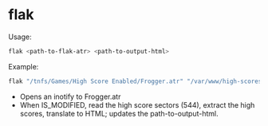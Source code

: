 # flak

Usage:

```sh
flak <path-to-flak-atr> <path-to-output-html>
```

Example:
```sh
flak "/tnfs/Games/High Score Enabled/Frogger.atr" "/var/www/high-scores/flak.html"
```

* Opens an inotify to Frogger.atr
* When IS_MODIFIED, read the high score sectors (544), extract the high scores, translate to HTML; updates the path-to-output-html.

